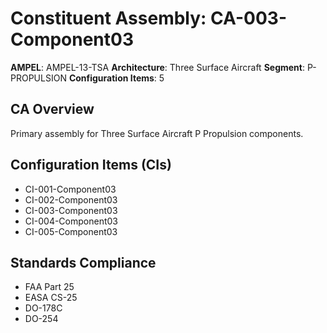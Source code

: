 # Constituent Assembly: CA-003-Component03

**AMPEL**: AMPEL-13-TSA
**Architecture**: Three Surface Aircraft
**Segment**: P-PROPULSION
**Configuration Items**: 5

## CA Overview
Primary assembly for Three Surface Aircraft P Propulsion components.

## Configuration Items (CIs)
- CI-001-Component03
- CI-002-Component03
- CI-003-Component03
- CI-004-Component03
- CI-005-Component03

## Standards Compliance
- FAA Part 25
- EASA CS-25
- DO-178C
- DO-254
